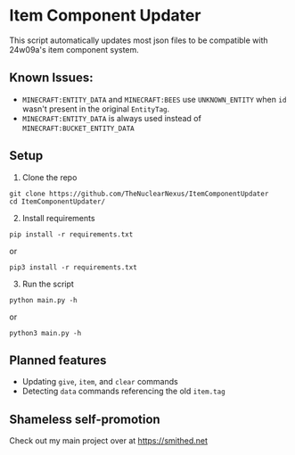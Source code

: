 # Item Component Updater

This script automatically updates most json files to be compatible with 24w09a's item component system.

## Known Issues:
- `MINECRAFT:ENTITY_DATA` and `MINECRAFT:BEES` use `UNKNOWN_ENTITY` when `id` wasn't present in the original `EntityTag`. 
- `MINECRAFT:ENTITY_DATA` is always used instead of `MINECRAFT:BUCKET_ENTITY_DATA`

## Setup
1. Clone the repo
```
git clone https://github.com/TheNuclearNexus/ItemComponentUpdater
cd ItemComponentUpdater/
```
2. Install requirements
```
pip install -r requirements.txt
```
or
```
pip3 install -r requirements.txt
```

3. Run the script
```
python main.py -h
```
or 
```
python3 main.py -h
```

## Planned features
- Updating `give`, `item`, and `clear` commands
- Detecting `data` commands referencing the old `item.tag`
## Shameless self-promotion
Check out my main project over at https://smithed.net